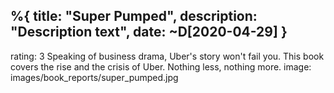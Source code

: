 %{
  title: "Super Pumped",
  description: "Description text",
  date: ~D[2020-04-29]
}
---
rating: 3
Speaking of business drama, Uber's story won't fail you. This book covers the rise and the crisis of Uber. Nothing less, nothing more.
image: images/book_reports/super_pumped.jpg
